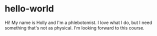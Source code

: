 # hello-world
Hi! My name is Holly and I'm a phlebotomist. I love what I do, but I need something that's not as physical. I'm looking forward to this course.
